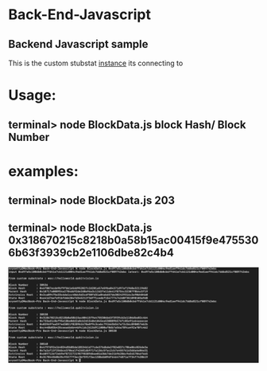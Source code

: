 # Back-End-Javascript

## Backend Javascript sample


This is the custom stubstat [instance](https://polkadot.js.org/apps/?rpc=wss%3A%2F%2Fhelloworld.qubitvision.io#) its connecting to 

# Usage:

## terminal> node BlockData.js  block Hash/ Block Number

# examples:

## terminal> node BlockData.js 203

## terminal> node BlockData.js 0x318670215c8218b0a58b15ac00415f9e4755306b63f3939cb2e1106dbe82c4b4

![Screenshot](ss3.png)




